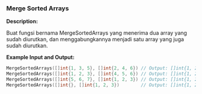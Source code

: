 ### Merge Sorted Arrays
**Description:**

Buat fungsi bernama MergeSortedArrays yang menerima dua array yang sudah diurutkan, dan menggabungkannya menjadi satu array yang juga sudah diurutkan.

**Example Input and Output:**

```go
MergeSortedArrays([]int{1, 3, 5}, []int{2, 4, 6}) // Output: []int{1, 2, 3, 4, 5, 6}
MergeSortedArrays([]int{1, 2, 3}, []int{4, 5, 6}) // Output: []int{1, 2, 3, 4, 5, 6}
MergeSortedArrays([]int{5, 6, 7}, []int{1, 2, 3}) // Output: []int{1, 2, 3, 5, 6, 7}
MergeSortedArrays([]int{}, []int{1, 2, 3})        // Output: []int{1, 2, 3}
```